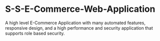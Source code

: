 # S-S-E-Commerce-Web-Application
A high level E-Commerce Application with many automated features, responsive design, and a high performance and security application that supports role based security.
